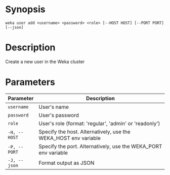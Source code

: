 # Synopsis

```weka user add <username> <password> <role> [--HOST HOST] [--PORT PORT] [--json]```

# Description

Create a new user in the Weka cluster

# Parameters

| Parameter | Description |
| --------- | ----------- |
| `username` | User's name |
| `password` | User's password |
| `role` | User's role (format: 'regular', 'admin' or 'readonly') |
| `-H, --HOST` | Specify the host. Alternatively, use the WEKA_HOST env variable |
| `-P, --PORT` | Specify the port. Alternatively, use the WEKA_PORT env variable |
| `-J, --json` | Format output as JSON |
